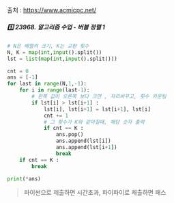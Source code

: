 출처 : https://www.acmicpc.net/



##### 1️⃣ 23968. 알고리즘 수업 - 버블 정렬 1

```python
# N은 배열의 크기, K는 교환 횟수
N, K = map(int,input().split())
lst = list(map(int,input().split()))

cnt = 0
ans = [-1]
for last in range(N,1,-1):
    for i in range(last-1):
        # 왼쪽 값이 오른쪽 보다 크면 , 자리바꾸고, 횟수 카운팅
        if lst[i] > lst[i+1] :
            lst[i], lst[i+1] = lst[i+1], lst[i]
            cnt += 1
            # 그 횟수가 K와 같아질때, 해당 숫자 출력
            if cnt == K :
                ans.pop()
                ans.append(lst[i])
                ans.append(lst[i+1])
                break
    if cnt == K :
        break

print(*ans)
```

> 파이썬으로 제출하면 시간초과, 파이파이로 제출하면 패스







